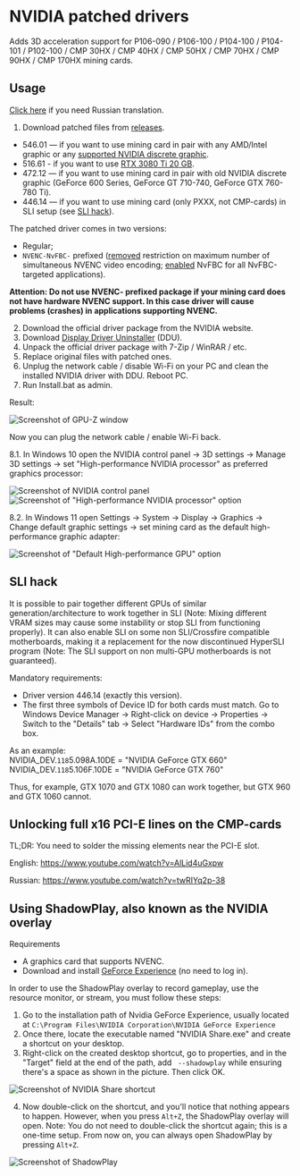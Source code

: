 # NVIDIA patched drivers
Adds 3D acceleration support for P106-090 / P106-100 / P104-100 / P104-101 / P102-100 / CMP 30HX / CMP 40HX / CMP 50HX / CMP 70HX / CMP 90HX / CMP 170HX mining cards.

## Usage
[Click here](https://mysku.club/blog/taobao/70663.html) if you need Russian translation.

1. Download patched files from [releases](https://github.com/dartraiden/NVIDIA-patcher/releases).

* 546.01 — if you want to use mining card in pair with any AMD/Intel graphic or any [supported NVIDIA discrete graphic](https://www.nvidia.com/download/driverResults.aspx/212701/).
* 516.61 - if you want to use [RTX 3080 Ti 20 GB](https://videocardz.com/newz/unreleased-geforce-rtx-3080-ti-with-20gb-memory-shows-up-with-overclocking-support).
* 472.12 — if you want to use mining card in pair with old NVIDIA discrete graphic (GeForce 600 Series, GeForce GT 710-740, GeForce GTX 760-780 Ti).
* 446.14 — if you want to use mining card (only PXXX, not CMP-cards) in SLI setup (see [SLI hack](#SLI-hack)).

The patched driver comes in two versions:
* Regular;
* `NVENC-NvFBC-` prefixed ([removed](https://github.com/keylase/nvidia-patch/tree/master/win) restriction on maximum number of simultaneous NVENC video encoding; [enabled](https://github.com/keylase/nvidia-patch/tree/master/win/nvfbcwrp) NvFBC for all NvFBC-targeted applications).

**Attention: Do not use NVENC- prefixed package if your mining card does not have hardware NVENC support. In this case driver will cause problems (crashes) in applications supporting NVENC.**

2. Download the official driver package from the NVIDIA website.
3. Download [Display Driver Uninstaller](https://www.wagnardsoft.com/display-driver-uninstaller-ddu-) (DDU).
4. Unpack the official driver package with 7-Zip / WinRAR / etc.
5. Replace original files with patched ones.
6. Unplug the network cable / disable Wi-Fi on your PC and clean the installed NVIDIA driver with DDU. Reboot PC.
7. Run Install.bat as admin.

Result:

![Screenshot of GPU-Z window](GPU-Z.png)

Now you can plug the network cable / enable Wi-Fi back.

8.1. In Windows 10 open the NVIDIA control panel → 3D settings → Manage 3D settings → set "High-performance NVIDIA processor" as preferred graphics processor:

![Screenshot of NVIDIA control panel](NVIDIA%20Manage%203D%20Settings.jpg) ![Screenshot of "High-performance NVIDIA processor" option](High%20Performance%20NVIDIA%20Processor.jpg)

8.2. In Windows 11 open Settings → System → Display → Graphics → Change default graphic settings → set mining card as the default high-performance graphic adapter:

![Screenshot of "Default High-performance GPU" option](Windows%20Default%20High-performance%20GPU.png)

## SLI hack
It is possible to pair together different GPUs of similar generation/architecture to work together in SLI (Note: Mixing different VRAM sizes may cause some instability or stop SLI from functioning properly). It can also enable SLI on some non SLI/Crossfire compatible motherboards, making it a replacement for the now discontinued HyperSLI program (Note: The SLI support on non multi-GPU motherboards is not guaranteed).

Mandatory requirements:
* Driver version 446.14 (exactly this version).
* The first three symbols of Device ID for both cards must match. Go to Windows Device Manager → Right-click on device → Properties → Switch to the "Details" tab →  Select "Hardware IDs" from the combo box.

As an example:  
NVIDIA_DEV.`118`5.098A.10DE = "NVIDIA GeForce GTX 660"  
NVIDIA_DEV.`118`5.106F.10DE = "NVIDIA GeForce GTX 760"

Thus, for example, GTX 1070 and GTX 1080 can work together, but GTX 960 and GTX 1060 cannot.

## Unlocking full x16 PCI-E lines on the CMP-cards
TL;DR: You need to solder the missing elements near the PCI-E slot.

English:
https://www.youtube.com/watch?v=AlLid4uGxpw

Russian:
https://www.youtube.com/watch?v=twRIYq2p-38

## Using ShadowPlay, also known as the NVIDIA overlay
Requirements
* A graphics card that supports NVENC.
* Download and install [GeForce Experience](https://www.nvidia.com/en-us/geforce/geforce-experience/download/) (no need to log in).

In order to use the ShadowPlay overlay to record gameplay, use the resource monitor, or stream, you must follow these steps:
1. Go to the installation path of Nvidia GeForce Experience, usually located at `C:\Program Files\NVIDIA Corporation\NVIDIA GeForce Experience`
2. Once there, locate the executable named "NVIDIA Share.exe" and create a shortcut on your desktop.
3. Right-click on the created desktop shortcut, go to properties, and in the "Target" field at the end of the path, add ` --shadowplay` while ensuring there's a space as shown in the picture. Then click OK.

![Screenshot of NVIDIA Share shortcut](NVIDIA%20Share%20shortcut.png)

4. Now double-click on the shortcut, and you'll notice that nothing appears to happen. However, when you press `Alt+Z`, the ShadowPlay overlay will open.
Note: You do not need to double-click the shortcut again; this is a one-time setup. From now on, you can always open ShadowPlay by pressing `Alt+Z`.

![Screenshot of ShadowPlay](ShadowPlay.png)
